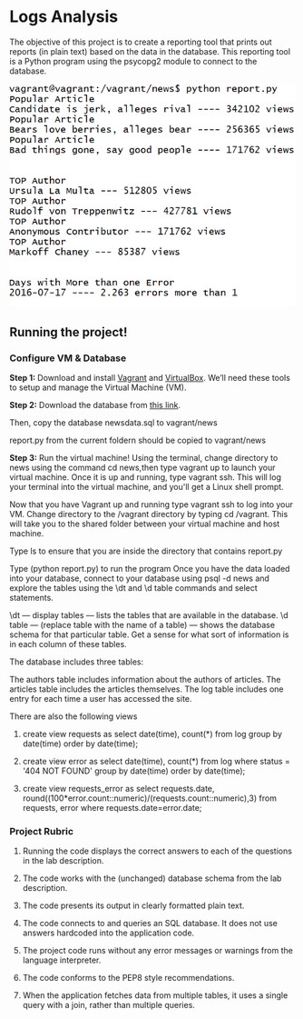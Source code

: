 # Logs Analysis
The objective of this project is to create a reporting tool that prints out reports (in plain text) based on the data in the database. This reporting tool is a Python program using the psycopg2 module to connect to the database.

![Screenshot](reports.png)

## Running the project!

### Configure VM & Database

**Step 1:** Download and install [Vagrant](https://www.vagrantup.com/) and [VirtualBox](https://www.virtualbox.org). We’ll need these tools to setup and manage the Virtual Machine (VM). 


**Step 2:** 
Download the database from [this link](https://d17h27t6h515a5.cloudfront.net/topher/2016/August/57b5f748_newsdata/newsdata.zip).

Then, copy the database newsdata.sql to vagrant/news

report.py  from the current foldern should be copied to vagrant/news

**Step 3:** 
Run the virtual machine!
Using the terminal, change directory to news using the command cd news,then type vagrant up to launch your virtual machine.
Once it is up and running, type vagrant ssh. This will log your terminal into the virtual machine, and you'll get a Linux shell prompt. 

Now that you have Vagrant up and running type vagrant ssh to log into your VM. Change directory to the /vagrant directory by typing cd /vagrant. This will take you to the shared folder between your virtual machine and host machine.

Type ls to ensure that you are inside the directory that contains report.py

Type (python report.py) to run the program 
Once you have the data loaded into your database, connect to your database using psql -d news and explore the tables using the \dt and \d table commands and select statements.

\dt — display tables — lists the tables that are available in the database.
\d table — (replace table with the name of a table) — shows the database schema for that particular table.
Get a sense for what sort of information is in each column of these tables.

The database includes three tables:

The authors table includes information about the authors of articles.
The articles table includes the articles themselves.
The log table includes one entry for each time a user has accessed the site.

There are also the following views 

1. create view requests as 
select date(time), 
       count(*) 
from log 
group by date(time) 
order by date(time);

2. create view error as 
select date(time), 
      count(*)
 from log 
 where status = '404 NOT FOUND' 
 group by date(time) 
 order by date(time);

 3. create view requests_error as 
select requests.date, 
        round((100*error.count::numeric)/(requests.count::numeric),3) from requests, 
             error 
where requests.date=error.date;


### Project Rubric

1. Running the code displays the correct answers to each of the questions in the lab description.

2. The code works with the (unchanged) database schema from the lab description.

3. The code presents its output in clearly formatted plain text.

4. The code connects to and queries an SQL database. It does not use answers hardcoded into the application code.

5. The project code runs without any error messages or warnings from the language interpreter.

6. The code conforms to the PEP8 style recommendations.

7. When the application fetches data from multiple tables, it uses a single query with a join, rather than multiple queries.
